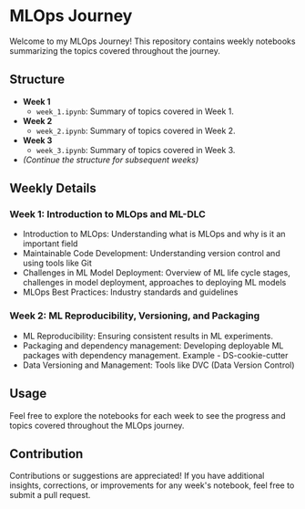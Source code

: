 # MLOps Journey

Welcome to my MLOps Journey! This repository contains weekly notebooks summarizing the topics covered throughout the journey.

## Structure

- **Week 1**
  - `week_1.ipynb`: Summary of topics covered in Week 1.
- **Week 2**
  - `week_2.ipynb`: Summary of topics covered in Week 2.
- **Week 3**
  - `week_3.ipynb`: Summary of topics covered in Week 3.
- *(Continue the structure for subsequent weeks)*

## Weekly Details

### Week 1: Introduction to MLOps and ML-DLC
- Introduction to MLOps: Understanding what is MLOps and why is it an important field
- Maintainable Code Development: Understanding version control and using tools like Git
- Challenges in ML Model Deployment: Overview of ML life cycle stages, challenges in model deployment, approaches to deploying ML models
- MLOps Best Practices: Industry standards and guidelines

### Week 2: ML Reproducibility, Versioning, and Packaging
- ML Reproducibility: Ensuring consistent results in ML experiments.
- Packaging and dependency management: Developing deployable ML packages with dependency management. Example - DS-cookie-cutter
- Data Versioning and Management: Tools like DVC (Data Version Control)
  
## Usage

Feel free to explore the notebooks for each week to see the progress and topics covered throughout the MLOps journey.

## Contribution

Contributions or suggestions are appreciated! If you have additional insights, corrections, or improvements for any week's notebook, feel free to submit a pull request.
